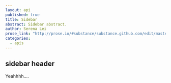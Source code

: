 ```yaml
---
layout: api
published: true
title: Sidebar
abstract: Sidebar abstract.
author: Serena Lei
prose_link: "http://prose.io/#substance/substance.github.com/edit/master/_posts/apis/0100-01-11-sidebar.md"
categories: 
  - apis
---
```


## sidebar header

Yeahhhh....
